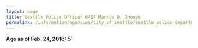 ```yaml
---
layout: page
title: Seattle Police Officer 6414 Marcus D. Inouye
permalink: /information/agencies/city_of_seattle/seattle_police_department/copbook/6414/
---
```


**Age as of Feb. 24, 2016:** 51
